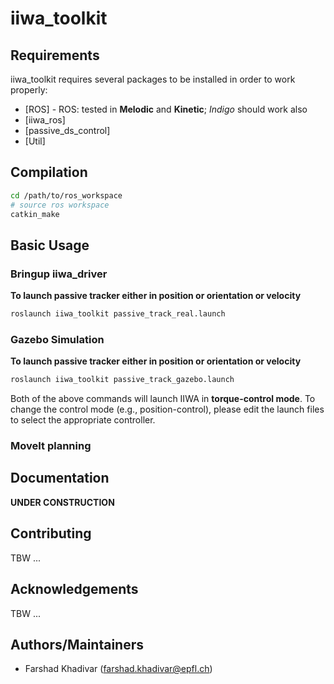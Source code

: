 iiwa_toolkit
========
 

Requirements
-----------

iiwa_toolkit requires several packages to be installed in order to work properly:

* [ROS] - ROS: tested in **Melodic** and **Kinetic**; *Indigo* should work also
* [iiwa_ros] 
* [passive_ds_control] 
* [Util]


Compilation
------------

```sh
cd /path/to/ros_workspace
# source ros workspace
catkin_make
```

Basic Usage
--------------

### Bringup iiwa_driver

**To launch passive tracker either in position or orientation or velocity**
```sh
roslaunch iiwa_toolkit passive_track_real.launch
```

### Gazebo Simulation

**To launch passive tracker either in position or orientation or velocity**
```sh
roslaunch iiwa_toolkit passive_track_gazebo.launch
```

Both of the above commands will launch IIWA in **torque-control mode**. To change the control mode (e.g., position-control), please edit the launch files to select the appropriate controller.

### MoveIt planning


Documentation
---------------------

**UNDER CONSTRUCTION**

Contributing
---------------------
TBW ...

Acknowledgements
---------------------
TBW ...

Authors/Maintainers
---------------------
- Farshad Khadivar (farshad.khadivar@epfl.ch)
